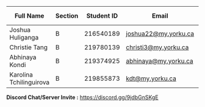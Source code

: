 
| Full Name | Section | Student ID | Email | Best Way to Contact  | Discord Username |
|-----------|--------|------------|-------|----------------------|------------------|
| Joshua Huliganga | B | 216540189 | joshua22@my.yorku.ca | Discord              | jokatsu |
| Christie Tang | B | 219780139 | christi3@my.yorku.ca | Discord              | khristie |
| Abhinaya Kondi| B | 219374925 | abhinaya@my.yorku.ca | Discord              | nownew1 |
| Karolina Tchilinguirova | B | 219855873| kdt@my.yorku.ca | Discord / 4165281214 | karolina.tch |

**Discord Chat/Server Invite :** https://discord.gg/9jdbGnSKgE
